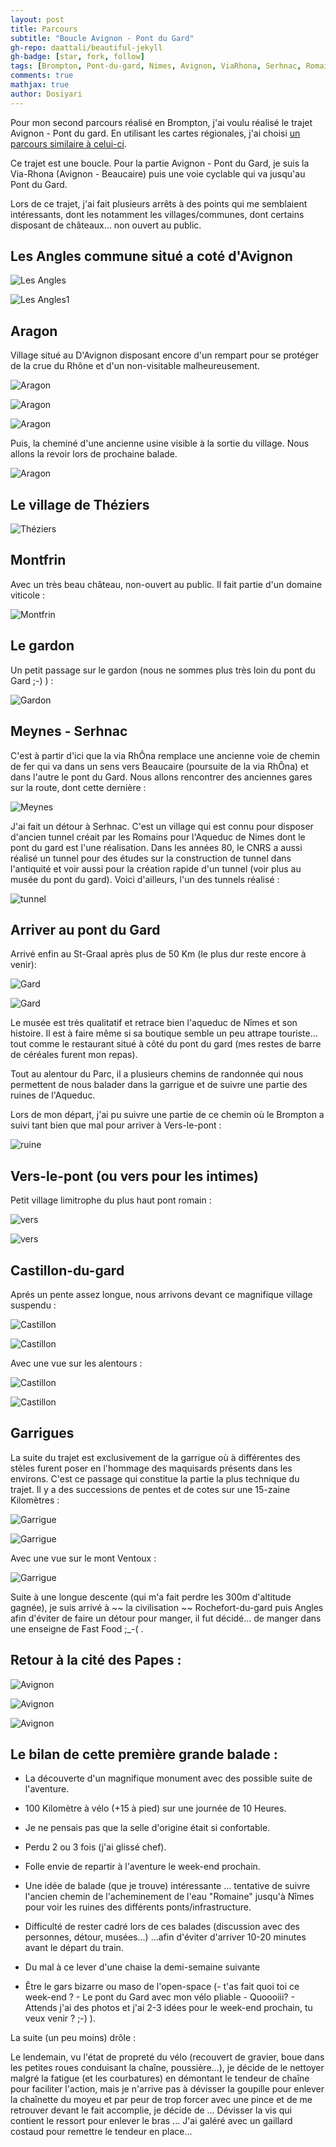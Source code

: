 ```yaml
---
layout: post
title: Parcours
subtitle: "Boucle Avignon - Pont du Gard"
gh-repo: daattali/beautiful-jekyll
gh-badge: [star, fork, follow]
tags: [Brompton, Pont-du-gard, Nimes, Avignon, ViaRhona, Serhnac, Romain, Ventoux]
comments: true
mathjax: true
author: Dosiyari
---
```


Pour mon second parcours réalisé en Brompton, j'ai voulu réalisé le trajet Avignon - Pont du gard.
En utilisant les cartes régionales, j'ai choisi [un parcours similaire à celui-ci](https://www.grandavignon-destinations.fr/micro-aventures-2/aventure-velo-itinerance/le-pont-du-gard-a-velo/). 

Ce trajet est une boucle. 
Pour la partie Avignon - Pont du Gard, je suis la Via-Rhona (Avignon - Beaucaire) puis une voie cyclable qui va jusqu'au Pont du Gard.

Lors de ce trajet, j'ai fait plusieurs arrêts à des points qui me semblaient intéressants, dont les notamment les villages/communes, dont certains disposant de châteaux... non ouvert au public.

## Les Angles commune situé a coté d'Avignon 

![Les Angles](https://i.servimg.com/u/f69/20/52/76/42/dscf5610.jpg)

![Les Angles1](https://i.servimg.com/u/f69/20/52/76/42/dscf5711.jpg)


## Aragon

Village situé au D'Avignon disposant encore d'un rempart pour se protéger de la crue du Rhône et d'un non-visitable malheureusement.

![Aragon](https://i.servimg.com/u/f69/20/52/76/42/dscf5611.jpg "Aragon")

![Aragon](https://i.servimg.com/u/f69/20/52/76/42/dscf5612.jpg "Aragon")

![Aragon](https://i.servimg.com/u/f69/20/52/76/42/dscf5614.jpg "Aragon")

Puis, la cheminé d'une ancienne usine visible à la sortie du village. Nous allons la revoir lors de prochaine balade.

![Aragon](https://i.servimg.com/u/f69/20/52/76/42/img_2013.jpg "Aragon")

## Le village de Théziers 

![Théziers](https://servimg.com/view/20527642/12 "Théziers")


## Montfrin

Avec un très beau château, non-ouvert au public. Il fait partie d'un domaine viticole :

![Montfrin](https://servimg.com/view/20527642/13 "Montfrin")

## Le gardon 

Un petit passage sur le gardon (nous ne sommes plus très loin du pont du Gard ;-) ) :

![Gardon](https://i.servimg.com/u/f69/20/52/76/42/img_2014.jpg "Montfrin")


## Meynes - Serhnac

C'est à partir d'ici que la via RhÔna remplace une ancienne voie de chemin de fer qui va dans un sens vers Beaucaire (poursuite de la via RhÔna) et dans l'autre le pont du Gard.
Nous allons rencontrer des anciennes gares sur la route, dont cette dernière :

![Meynes](https://i.servimg.com/u/f69/20/52/76/42/img_2016.jpg "Meynes")

J'ai fait un détour à Serhnac. C'est un village qui est connu pour disposer d'ancien tunnel créait par les Romains pour l'Aqueduc de Nimes dont le pont du gard est l'une réalisation. Dans les années 80, le CNRS a aussi réalisé un tunnel pour des études sur la construction de tunnel dans l'antiquité et voir aussi pour la création rapide d'un tunnel (voir plus au musée du pont du gard). Voici d'ailleurs, l'un des tunnels réalisé :

![tunnel](https://i.servimg.com/u/f69/20/52/76/42/dscf5616.jpg "Meynes")

## Arriver au pont du Gard

Arrivé enfin au St-Graal après plus de 50 Km (le plus dur reste encore à venir):

![Gard](https://i.servimg.com/u/f69/20/52/76/42/img_2017.jpg "Gard")

![Gard](https://i.servimg.com/u/f69/20/52/76/42/img_2018.jpg "Gard")

Le musée est très qualitatif et retrace bien l'aqueduc de Nîmes et son histoire. Il est à faire même si sa boutique semble un peu attrape touriste... tout comme le restaurant situé à côté du pont du gard (mes restes de barre de céréales furent mon repas). 

Tout au alentour du Parc, il a plusieurs chemins de randonnée qui nous permettent de nous balader dans la garrigue et de suivre une partie des ruines de l'Aqueduc. 

Lors de mon départ, j'ai pu suivre une partie de ce chemin où le Brompton a suivi tant bien que mal pour arriver à Vers-le-pont :

![ruine](https://i.servimg.com/u/f69/20/52/76/42/dscf5617.jpg "ruine")

## Vers-le-pont (ou vers pour les intimes)

Petit village limitrophe du plus haut pont romain :

![vers](https://i.servimg.com/u/f69/20/52/76/42/dscf5618.jpg "vers")

![vers](https://i.servimg.com/u/f69/20/52/76/42/img_2019.jpg "vers")

## Castillon-du-gard

Aprés un pente assez longue, nous arrivons devant ce magnifique village suspendu : 

![Castillon](https://i.servimg.com/u/f69/20/52/76/42/img_2020.jpg "Castillon")

![Castillon](https://i.servimg.com/u/f69/20/52/76/42/dscf5620.jpg "Castillon")

Avec une vue sur les alentours :

![Castillon](https://i.servimg.com/u/f69/20/52/76/42/dscf5619.jpg "Castillon")

![Castillon](https://i.servimg.com/u/f69/20/52/76/42/dscf5621.jpg "Castillon")


## Garrigues

La suite du trajet est exclusivement de la garrigue où à différentes des stèles furent poser en l'hommage des maquisards présents dans les environs.
C'est ce passage qui constitue la partie la plus technique du trajet. Il y a des successions de pentes et de cotes sur une 15-zaine Kilomètres :


![Garrigue](https://i.servimg.com/u/f69/20/52/76/42/img_2021.jpg "Garrigue")

![Garrigue](https://i.servimg.com/u/f69/20/52/76/42/img_2022.jpg "Garrigue")

Avec une vue sur le mont Ventoux :

![Garrigue](https://i.servimg.com/u/f69/20/52/76/42/dscf5712.jpg "Garrigue")

Suite à une longue descente (qui m'a fait perdre les 300m d'altitude gagnée), je suis arrivé à ~~ la civilisation ~~ Rochefort-du-gard puis Angles afin d'éviter de faire un détour pour manger, il fut décidé... de manger dans une enseigne de Fast Food  ;_-( .

## Retour à la cité des Papes :

![Avignon](https://i.servimg.com/u/f69/20/52/76/42/img_2023.jpg "Avignon")

![Avignon](https://i.servimg.com/u/f69/20/52/76/42/img_2024.jpg "Avignon")

![Avignon](https://i.servimg.com/u/f69/20/52/76/42/img_2025.jpg "Avignon")

## Le bilan de cette première grande balade :

- La découverte d'un magnifique monument avec des possible suite de l'aventure.

- 100 Kilomètre à vélo (+15 à pied) sur une journée de 10 Heures.

- Je ne pensais pas que la selle d'origine était si confortable.

- Perdu 2 ou 3 fois (j'ai glissé chef).

- Folle envie de repartir à l'aventure le week-end prochain.

- Une idée de balade (que je trouve) intéressante ... tentative de suivre l'ancien chemin de l'acheminement de l'eau "Romaine" jusqu'à Nîmes pour voir les ruines des différents ponts/infrastructure.

- Difficulté de rester cadré lors de ces balades (discussion avec des personnes, détour, musées...) ...afin d'éviter d'arriver 10-20 minutes avant le départ du train.

- Du  mal à ce lever d'une chaise la demi-semaine suivante

- Être le gars bizarre ou maso de l'open-space (- t'as fait quoi toi ce week-end ? - Le pont du Gard avec mon vélo pliable - Quoooiii? - Attends j'ai des photos et j'ai 2-3 idées pour le week-end prochain, tu veux venir ? ;-) ).
 
 La suite (un peu moins) drôle :

Le lendemain, vu l'état de propreté du vélo (recouvert de gravier, boue dans les petites roues conduisant la chaîne, poussière...), je décide de le nettoyer malgré la fatigue (et les courbatures) en démontant le tendeur de chaîne pour faciliter l'action, mais je n'arrive pas à dévisser la goupille pour enlever la chaînette du moyeu et par peur de trop forcer avec une pince et de me retrouver devant le fait accomplie, je décide de ... Dévisser la vis qui contient le ressort pour enlever le bras ... J'ai galéré avec un gaillard costaud pour remettre le tendeur en place...
